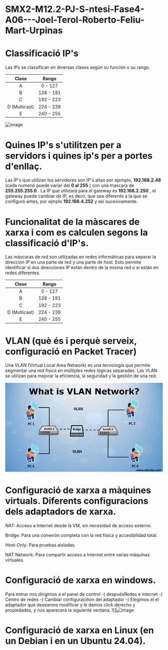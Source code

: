 # SMX2-M12.2-PJ-S-ntesi-Fase4-A06---Joel-Terol-Roberto-Feliu-Mart-Urpinas

# Classificació IP's 

Las IPs se classifican en diversas clases según su función o su rango.

|Clase  |Rango  |
|:-------:|:-------------:|
|   A     | 0 - 127      |
|   B     | 128 - 191      |      
|   C     |  192 - 223     |
|   D  (Multicast)   |  224 - 239     |
| E       |  240 - 255     |

![image](https://github.com/user-attachments/assets/0004d04e-c2f0-4da7-b9dc-fa206172104c)

# Quines IP's s'utilitzen per a servidors i quines ip's per a portes d'enllaç. 
Las IP's que utilizan los servidores son IP's altas por ejemplo, __192.168.2.48__ (cada numerió puede variar del __0 al 255__ ) con una mascara de __255.255.255.0__ . 
La IP que utilizará para el gateway es __192.168.2.250__ , el gateway puede cambiar de IP, es decir, que sea diferente a la que se configuró antes, por ejmplo __192.168.4.252__ y así sucesivamente.

# Funcionalitat de la màscares de xarxa i com es calculen segons la classificació d'IP's. 
Las máscaras de red son utilizadas en redes informáticas para separar la dirección IP en una parte de red y una parte de host. Esto permite identificar si dos direcciones IP están dentro de la misma red o si están en redes diferentes. 

|Clase  |Rango  |
|:-------:|:-------------:|
|   A     | 0 - 127      |
|   B     | 128 - 191      |      
|   C     |  192 - 223     |
|   D  (Multicast)   |  224 - 239     |
| E       |  240 - 255     |


# VLAN (què és i perquè serveix, configuració en Packet Tracer) 
Una VLAN (Virtual Local Area Network) es una tecnología que permite segmentar una red física en múltiples redes lógicas separadas. Las VLAN se utilizan para mejorar la eficiencia, la seguridad y la gestión de una red.

![](what-is-VLAN-Network.webp)

# Configuració de xarxa a màquines virtuals. Diferents configuracions dels adaptadors de xarxa. 
NAT: Acceso a Internet desde la VM, sin necesidad de acceso externo.

Bridge: Para una conexión completa con la red física y accesibilidad total.

Host-Only: Para pruebas aisladas.

NAT Network: Para compartir acceso a Internet entre varias máquinas virtuales.

# Configuració de xarxa en windows. 

Para entrar nos dirigimos a el panel de control -) despuésRedes e internet -) Centro de redes -) Cambiar configuraciñon del adaptador -) Elegimos el el adaptador que deseamos modificar y le damos click derecho y propiedades, y nos aparecerá la siguiente ventana.
![]![image](https://github.com/user-attachments/assets/46352f52-e448-49ad-b88c-59d3872d8032)


# Configuració de xarxa en Linux (en un Debian i en un Ubuntu 24.04). 
